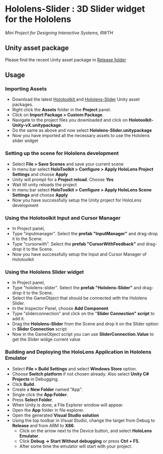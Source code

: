Hololens-Slider : 3D Slider widget for the Hololens
======
_Mini Project for Designing Interactive Systems, RWTH_


## Unity asset package
Please find the recent Unity asset package in [Release folder](https://github.com/vinothpandian/Hololens-SliderWidget/tree/master/Release)

## Usage

### Importing Assets
 - Download the latest [Holotoolkit ](https://github.com/Microsoft/HoloToolkit-Unity/tree/master/External/Unitypackages) and [Hololens-Slider](https://github.com/vinothpandian/Hololens-SliderWidget/tree/master/Release) Unity asset packages.
 - Right click the **Assets** folder in the **Project** panel.
 - Click on **Import Package > Custom Package**.
 - Navigate to the project files you downloaded and click on **Holotoolkit-Unity-vX.unitypackage**.
 - Do the same as above and now select **Hololens-Slider.unitypackage**
 - Now you have imported all the necessary assets to use the Hololens slider widget

### Setting up the scene for Hololens development

 - Select **File > Save Scenes** and save your current scene
 - In menu bar select **HoloToolkit > Configure > Apply HoloLens Project Settings** and choose **Apply**
 - Unity will prompt for a  **Project reload**. Choose **Yes**
 - Wait till unity reloads the project
 - In menu bar select **HoloToolkit > Configure > Apply HoloLens Scene Settings** and choose **Apply**
 - Now you have successfully setup the Unity project for HoloLens development

### Using the Holotoolkit Input and Cursor Manager

 - In Project panel,
 - Type "inputmanager". Select the **prefab "InputManager"** and drag-drop it to the Scene.
 - Type "cursorwith". Select the **prefab "CursorWithFeedback"** and drag-drop it to the Scene.
 - Now you have successfully setup the Input and Cursor Manager of Holotoolkit

### Using the Hololens Slider widget

 - In Project panel,
 - Type "hololens-slider". Select the **prefab "Hololens-Slider"** and drag-drop it to the Scene.
 - Select the GameObject that should be connected with the Hololens Slider.
 - In the Inspector Panel, choose **Add Component**
 - Type "sliderconnection" and click on the "**Slider Connection" script** to add it.
 - Drag the **Hololens-Slider** from the Scene and drop it on the Slider option in **Slider Connection** script
 - Now in the GameObject script you can use **SliderConnection.Value** to get the Slider widge current value

### Building and Deploying the HoloLens Application in Hololens Emulator
 - Select **File > Build Settings** and select **Windows Store** option.
 - Choose **Switch platform** if not chosen already. Also select **Unity C# Projects** in Debugging.
 - Click **Build**.
 - Create a **New Folder** named "App".
 - Single click the **App Folder**.
 - Press **Select Folder**.
 - When Unity is done, a File Explorer window will appear.
 - Open the **App** folder in file explorer.
 - Open the generated **Visual Studio solution**
 - Using the top toolbar in Visual Studio, change the target from Debug to **Release** and from ARM to **X86**.
	 - Click on the arrow next to the Device button, and select **HoloLens Emulator**.
	 - Click **Debug -> Start Without debugging** or press **Ctrl + F5**.
	 - After some time the emulator will start with your project.
